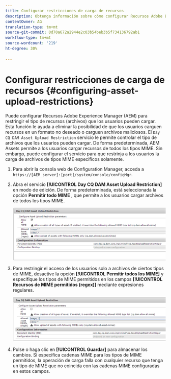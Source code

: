 ```yaml
---
title: Configurar restricciones de carga de recursos
description: Obtenga información sobre cómo configurar Recursos Adobe Experience Manager (AEM) para restringir el tipo de recursos (archivos) que los usuarios pueden cargar.
contentOwner: AG
translation-type: tm+mt
source-git-commit: 0d70a672a2944e2c03b54beb3b5f734136792ab1
workflow-type: tm+mt
source-wordcount: '219'
ht-degree: 30%

---
```



# Configurar restricciones de carga de recursos {#configuring-asset-upload-restrictions}

Puede configurar Recursos Adobe Experience Manager (AEM) para restringir el tipo de recursos (archivos) que los usuarios pueden cargar. Esta función le ayuda a eliminar la posibilidad de que los usuarios carguen recursos en un formato no deseado o carguen archivos maliciosos. El `Day CQ DAM Asset Upload Restriction` servicio le permite controlar el tipo de archivos que los usuarios pueden cargar. De forma predeterminada, AEM Assets permite a los usuarios cargar recursos de todos los tipos MIME. Sin embargo, puede configurar el servicio para que restrinja a los usuarios la carga de archivos de tipos MIME específicos solamente.

1. Para abrir la consola web de Configuration Manager, acceda a `https://[AEM_server]:[port]/system/console/configMgr`.
1. Abra el servicio **[!UICONTROL Day CQ DAM Asset Upload Restriction]** en modo de edición. De forma predeterminada, está seleccionada la opción **Permitir todo MIME** , que permite a los usuarios cargar archivos de todos los tipos MIME.

   ![chlimage_1-378](assets/chlimage_1-378.png)

1. Para restringir el acceso de los usuarios solo a archivos de ciertos tipos de MIME, desactive la opción **[!UICONTROL Permitir todos los MIME]** y especifique los tipos de MIME permitidos en los campos **[!UICONTROL Recursos de MIME permitidos (regex)]** mediante expresiones regulares.

   ![chlimage_1-379](assets/chlimage_1-379.png)

1. Pulse o haga clic en **[!UICONTROL Guardar]** para almacenar los cambios. Si especifica cadenas MIME para los tipos de MIME permitidos, la operación de carga falla con cualquier recurso que tenga un tipo de MIME que no coincida con las cadenas MIME configuradas en estos campos.
